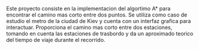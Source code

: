 Este proyecto consiste en la implementacion del algortimo A* para encontrar el camino mas corto entre dos puntos. Se utiliza como caso de estudio el metro de la ciudad de Kiev y cuenta con un interfaz grafica para interactuar. Proporciona el camino mas corto entre dos estaciones, tomando en cuenta las estaciones de trasbordo y da un aproximado teorico del tiempo de viaje durante el recorrido.
